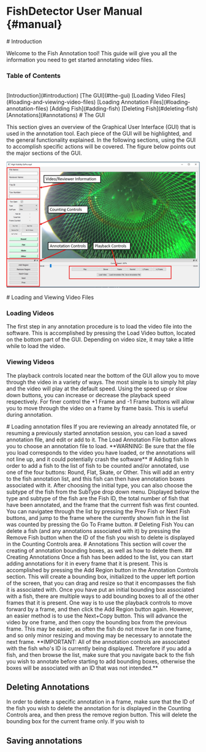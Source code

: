 FishDetector User Manual                                  {#manual}
========================
<a name="Introduction"/>
# Introduction

Welcome to the Fish Annotation tool! This guide will give you all the information you need to get started annotating video files.  

### Table of Contents
<br>
[Introduction](#introduction)  
[The GUI](#the-gui)  
[Loading Video Files](#loading-and-viewing-video-files)  
[Loading Annotation Files](#loading-annotation-files)  
[Adding Fish](#adding-fish)  
[Deleting Fish](#deleting-fish)    
[Annotations](#annotations)  

<a name="the-gui"/>
# The GUI

This section gives an overview of the Graphical User Interface (GUI) that is used in the annotation tool. Each piece of the GUI will be highlighted, and the general functionality explained. In the following sections, using the GUI to accomplish specific actions will be covered. The figure below points out the major sections of the GUI.

![Annotation tool layout](./Video_Layout.jpg "Annotation tool layout")

<a name="loading-and-viewing-video-files"/>
# Loading and Viewing Video Files

### Loading Videos

The first step in any annotation procedure is to load the video file into the software. This is accomplished by pressing the Load Video button, located on the bottom part of the GUI. Depending on video size, it may take a little while to load the video.

### Viewing Videos

The playback controls located near the bottom of the GUI allow you to move through the video in a variety of ways. The most simple is to simply hit play and the video will play at the default speed. Using the speed up or slow down buttons, you can increase or decrease the playback speed respectively. For finer control the +1 Frame and -1 Frame buttons will allow you to move through the video on a frame by frame basis. This is useful during annotation.

<a name="loading-annotation-files"/>
# Loading annotation files
If you are reviewing an already annotated file, or resuming a previously started annotation session, you can load a saved annotation file, and edit or add to it. The Load Annotation File button allows you to choose an annotation file to load. **WARNING: Be sure that the file you load corresponds to the video you have loaded, or the annotations will not line up, and it could potentially crash the software**

<a name="adding-fish"/>
# Adding fish
In order to add a fish to the list of fish to be counted and/or annotated, use one of the four buttons: Round, Flat, Skate, or Other. This will add an entry to the fish annotation list, and this fish can then have annotation boxes associated with it. After choosing the initial type, you can also choose the subtype of the fish from the SubType drop down menu. Displayed below the type and subtype of the fish are the Fish ID, the total number of fish that have been annotated, and the frame that the currrent fish was first counted. You can navigatee through the list by pressing the Prev Fish or Next Fish buttons, and jump to the frame where the currently shown fish in the list was counted by pressing the Go To Frame button.

<a name="deleting-fish"/>
# Deleting Fish
You can delete a fish (and any annotations associated with it) by pressing the Remove Fish button when the ID of the fish you wish to delete is displayed in the Counting Controls area.

<a name="annotations"/>
# Annotations
This section will cover the creating of annotation bounding boxes, as well as how to delete them.
## Creating Annotations
Once a fish has been added to the list, you can start adding annotations for it in every frame that it is present. This is accomplished by pressing the Add Region button in the Annotation Controls section. This will create a bounding box, initialized to the upper left portion of the screen, that you can drag and resize so that it encompasses the fish it is associated with. Once you have put an initial bounding box associated with a fish, there are multiple ways to add bounding boxes to all of the other frames that it is present. One way is to use the playback controls to move forward by a frame, and then click the Add Region button again. However, an easier method is to use the Next+Copy button. This will advance the video by one frame, and then copy the bounding box from the previous frame. This may be easier, as often the fish do not move far in one frame, and so only minor resizing and moving may be necessary to annotate the next frame. **IMPORTANT: All of the annotation controls are associated with the fish who's ID is currently being displayed.  Therefore if you add a fish, and then browse the list, make sure that you navigate back to the fish you wish to annotate before starting to add bounding boxes, otherwise the boxes will be associated with an ID that was not intended.**

## Deleting Annotations
In order to delete a specific annotation in a frame, make sure that the ID of the fish you wish to delete the annotation for is displayed in the Counting Controls area, and then press the remove region button. This will delete the bounding box for the current frame only. If you wish to

## Saving annotations

